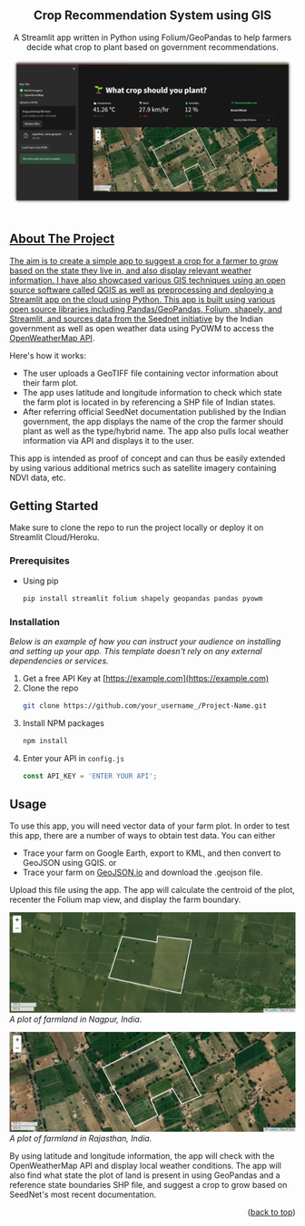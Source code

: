 <!-- PROJECT LOGO -->
<br />
<div align="center">

  <h2 align="center">Crop Recommendation System using GIS</h2>

  <p align="center">
    A Streamlit app written in Python using Folium/GeoPandas to help farmers decide what crop to plant based on government recommendations. 
  </p>
    <a href="https://github.com/dnezan/streamlit-geoapp-crop-suggestion">
    <img src="./data/home2.png" alt="Logo">
</div>
</br>

<!-- ABOUT THE PROJECT -->
## About The Project

The aim is to create a simple app to suggest a crop for a farmer to grow based on the state they live in, and also display relevant weather information. I have also showcased various GIS techniques using an open source software called QGIS as well as preprocessing and deploying a Streamlit app on the cloud using Python. This app is built using various open source libraries including Pandas/GeoPandas, Folium, shapely, and Streamlit, and sources data from the [Seednet initiative](https://seednet.gov.in/) by the Indian government as well as open weather data using PyOWM to access the [OpenWeatherMap API](https://openweathermap.org/api).

Here's how it works:
* The user uploads a GeoTIFF file containing vector information about their farm plot.
* The app uses latitude and longitude information to check which state the farm plot is located in by referencing a SHP file of Indian states.
* After referring official SeedNet documentation published by the Indian government, the app displays the name of the crop the farmer should plant as well as the type/hybrid name. The app also pulls local weather information via API and displays it to the user.

This app is intended as proof of concept and can thus be easily extended by using various additional metrics such as satellite imagery containing NDVI data, etc.

<!-- GETTING STARTED -->
## Getting Started

Make sure to clone the repo to run the project locally or deploy it on Streamlit Cloud/Heroku.

### Prerequisites

* Using pip
  ```sh
  pip install streamlit folium shapely geopandas pandas pyowm
  ```

### Installation

_Below is an example of how you can instruct your audience on installing and setting up your app. This template doesn't rely on any external dependencies or services._

1. Get a free API Key at [https://example.com](https://example.com)
2. Clone the repo
   ```sh
   git clone https://github.com/your_username_/Project-Name.git
   ```
3. Install NPM packages
   ```sh
   npm install
   ```
4. Enter your API in `config.js`
   ```js
   const API_KEY = 'ENTER YOUR API';
   ```

<!-- USAGE EXAMPLES -->
## Usage

To use this app, you will need vector data of your farm plot. In order to test this app, there are a number of ways to obtain test data. You can either 
* Trace your farm on Google Earth, export to KML, and then convert to GeoJSON using GQIS.
or
* Trace your farm on [GeoJSON.io](https://geojson.io/) and download the .geojson file.

Upload this file using the app. The app will calculate the centroid of the plot, recenter the Folium map view, and display the farm boundary. 

![map1](https://github.com/dnezan/streamlit-geoapp-crop-suggestion/blob/main/data/screen1.png?raw=true)
_A plot of farmland in Nagpur, India._

![map2](https://github.com/dnezan/streamlit-geoapp-crop-suggestion/blob/main/data/screen2.png?raw=true)
_A plot of farmland in Rajasthan, India._ 

By using latitude and longitude information, the app will check with the OpenWeatherMap API and display local weather conditions. The app will also find what state the plot of land is present in using GeoPandas and a reference state boundaries SHP file, and suggest a crop to grow based on SeedNet's most recent documentation.

<p align="right">(<a href="#readme-top">back to top</a>)</p>

